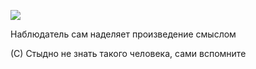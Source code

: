 ![](https://sun9-20.userapi.com/impg/gLBaK2WV6mdgBELab5eJHz68jfUfTS-feZqSgw/tVK5_InhjSA.jpg?size=300x287&quality=96&sign=126a89d4ddda1e733331070aa5b4fa1b&type=album)

Наблюдатель сам наделяет произведение смыслом

(С) Стыдно не знать такого человека, сами вспомните